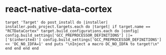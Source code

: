 
# react-native-data-cortex

`
target 'Target' do
  post_install do |installer|
    installer.pods_project.targets.each do |target|
      if target.name == "RCTDataCortex"
        target.build_configurations.each do |config|
          config.build_settings['GCC_PREPROCESSOR_DEFINITIONS'] ||= ['$(inherited)']
          config.build_settings['GCC_PREPROCESSOR_DEFINITIONS'] << 'DC_NO_IDFA=1'
        end
        puts "\nInject a macro DC_NO_IDFA to target!\n"
      end
    end
  end
end
`
